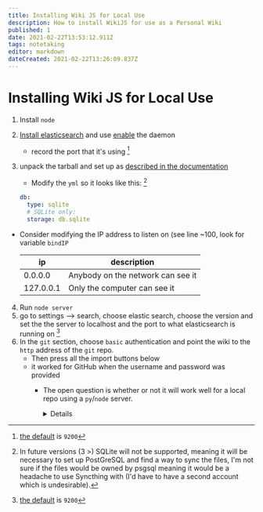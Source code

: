 ```yaml
---
title: Installing Wiki JS for Local Use
description: How to install WikiJS for use as a Personal Wiki
published: 1
date: 2021-02-22T13:53:12.911Z
tags: notetaking
editor: markdown
dateCreated: 2021-02-22T13:26:09.837Z
---
```


# Installing Wiki JS for Local Use

1. Install `node`

2. [Install elasticsearch](https://wiki.archlinux.org/index.php/Elasticsearch) and use [enable](https://wiki.archlinux.org/index.php/systemd#Enabling) the daemon
   
   - record the port that it's using [^1]

3. unpack the tarball and set up as [described in the documentation](https://docs.requarks.io/install/linux)
   
   - Modify the `yml` so it looks like this: [^2]

    ```yml
    db:
      type: sqlite
      # SQLite only:
      storage: db.sqlite
    ```

- Consider modifying the IP address to listen on (see line ~100, look for variable `bindIP`
  
  | ip        | description                       |
  | --------- | --------------------------------- |
  | 0.0.0.0   | Anybody on the network can see it |
  | 127.0.0.1 | Only the computer can see it      |
4. Run `node server`
5. go to settings --> search, choose elastic search, choose the version and set the the server to localhost and the port to what elasticsearch is running on [^1]
6. In the `git` section, choose `basic` authentication and point the wiki to the `http` address of the `git` repo.
   - Then press all the import buttons below
   - it worked for GitHub when the username and password was provided
     - The open question is whether or not it will work well for a local repo using a `py`/`node` server.
       
       <details>
       <ul><li> The solution here would be a script to start seperate node servers on the repo and on the wiki, then all the notes would be imported/exported from the wiki into that directory seamlessly </li>
        <li> merge conflicts could be handled with <p><a href="https://meldmerge.org/">meld</a></p>
       </li></ul>
       </details>

[^1]: [the default](https://wiki.archlinux.org/index.php/Elasticsearch#Configuration) is `9200`

[^2]: In future versions (3 >) SQLite will not be supported, meaning it will be necessary to set up PostGreSQL and find a way to sync the files, I'm not sure if the files would be owned by psgsql meaning it would be a headache to use Syncthing with (I'd have to have a second account which is undesirable).